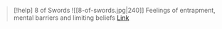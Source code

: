 > [!help]  8 of Swords
> ![[8-of-swords.jpg|240]]
> Feelings of entrapment, mental barriers and limiting beliefs
> [Link](https://daily-tarot.squarespace.com/eight-of-swords)